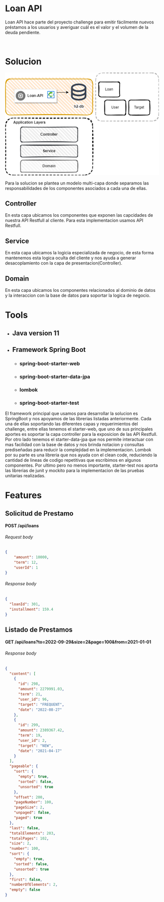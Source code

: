 # **Loan API**

Loan API hace parte del proyecto challenge para emitir fácilmente nuevos préstamos a los usuarios y averiguar cuál es el valor y el volumen de la deuda pendiente.

<br/>

# Solucion
![Loan HLD](resources/LoanAPIHLD.png)

Para la solucion se plantea un modelo multi-capa donde separamos las responsabilidades de los componentes asociados a cada una de ellas.

## Controller
En esta capa ubicamos los componentes que exponen las capcidades de nuestra API Restfull al cliente. Para esta implementacion usamos API Restfull.

## Service
En esta capa ubicamos la logicia especializada de negocio, de esta forma mantenemos esta logica oculta del cliente y nos ayuda a generar desacoplamiento con la capa de presentacion(Controller).

## Domain
En esta capa ubicamos los componentes relacionados al dominio de datos y la interaccion con la base de datos para soportar la logica de negocio.

# Tools
* ## Java version 11
* ## Framework Spring Boot
  * ### spring-boot-starter-web
  * ### spring-boot-starter-data-jpa
  * ### lombok
  * ### spring-boot-starter-test
  
El framework principal que usamos para desarrollar la solucion es SpringBoot y nos apoyamos de las librerias listadas
anteriormente.
Cada una de ellas soportando las diferentes capas y requerimientos del challenge, entre ellas tenemos el starter-web,
que uno de sus principales aportes es soportar la capa controller para la exposicion de las API Restfull. Por otro lado
tenemos el starter-data-jpa que nos permite interactuar con mas facilidad con la base de datos y nos brinda notacion y
consultas prediseñadas para reducir la complejidad en la implementacion.
Lombok por su parte es una libreria que nos ayuda con el clean code, reduciendo la cantidad de lineas de codigo 
repetitivas que escribimos en algunos componentes. Por ultimo pero no menos importante, starter-test nos aporta las 
librerias de junit y mockito para la implementacion de las pruebas unitarias realizadas.

# Features
## Solicitud de Prestamo

#### POST /api/loans
###### Request body
```json
{
    "amount": 10000,
    "term": 12,
    "userId": 1
}
```

###### Response body
```json
{
  "loanId": 301,
  "installment": 159.4
}
```

## Listado de Prestamos

#### GET /api/loans?to=2022-09-29&size=2&page=100&from=2021-01-01

###### Response body
```json
{
  "content": [
    {
      "id": 298,
      "amount": 2279991.03,
      "term": 21,
      "user_id": 96,
      "target": "FREQUENT",
      "date": "2022-08-27"
    },
    {
      "id": 299,
      "amount": 2389367.42,
      "term": 19,
      "user_id": 2,
      "target": "NEW",
      "date": "2021-04-17"
    }
  ],
  "pageable": {
    "sort": {
      "empty": true,
      "sorted": false,
      "unsorted": true
    },
    "offset": 200,
    "pageNumber": 100,
    "pageSize": 2,
    "unpaged": false,
    "paged": true
  },
  "last": false,
  "totalElements": 203,
  "totalPages": 102,
  "size": 2,
  "number": 100,
  "sort": {
    "empty": true,
    "sorted": false,
    "unsorted": true
  },
  "first": false,
  "numberOfElements": 2,
  "empty": false
}
```